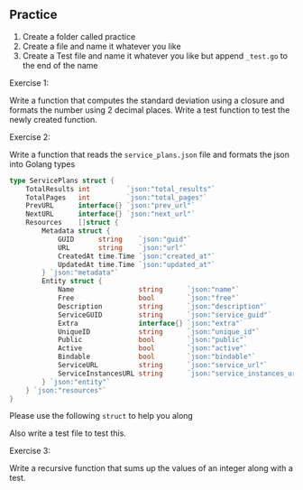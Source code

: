 ## Practice

1. Create a folder called practice
2. Create a file and name it whatever you like
3. Create a Test file and name it whatever you like but append `_test.go` to the end of the name

Exercise 1:

Write a function that computes the standard deviation using a closure and formats the number using 2 decimal places.
Write a test function to test the newly created function.

Exercise 2:

Write a function that reads the `service_plans.json` file and formats the json into Golang types

```go
type ServicePlans struct {
	TotalResults int         `json:"total_results"`
	TotalPages   int         `json:"total_pages"`
	PrevURL      interface{} `json:"prev_url"`
	NextURL      interface{} `json:"next_url"`
	Resources    []struct {
		Metadata struct {
			GUID      string    `json:"guid"`
			URL       string    `json:"url"`
			CreatedAt time.Time `json:"created_at"`
			UpdatedAt time.Time `json:"updated_at"`
		} `json:"metadata"`
		Entity struct {
			Name                string      `json:"name"`
			Free                bool        `json:"free"`
			Description         string      `json:"description"`
			ServiceGUID         string      `json:"service_guid"`
			Extra               interface{} `json:"extra"`
			UniqueID            string      `json:"unique_id"`
			Public              bool        `json:"public"`
			Active              bool        `json:"active"`
			Bindable            bool        `json:"bindable"`
			ServiceURL          string      `json:"service_url"`
			ServiceInstancesURL string      `json:"service_instances_url"`
		} `json:"entity"`
	} `json:"resources"`
}
```

Please use the following `struct` to help you along

Also write a test file to test this.

Exercise 3:

Write a recursive function that sums up the values of an integer along with a test.
